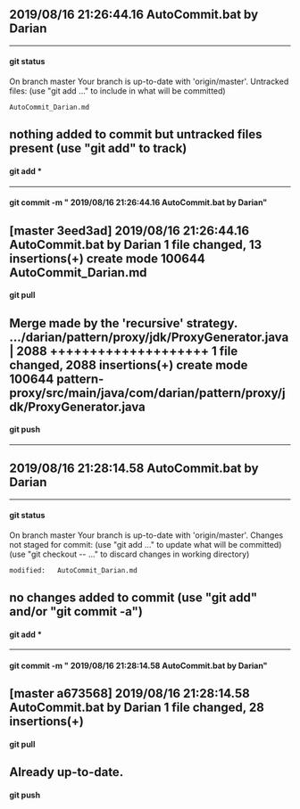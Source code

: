 ##  2019/08/16   21:26:44.16 AutoCommit.bat by Darian                       
---  
#### git status 
On branch master
Your branch is up-to-date with 'origin/master'.
Untracked files:
  (use "git add <file>..." to include in what will be committed)

	AutoCommit_Darian.md

nothing added to commit but untracked files present (use "git add" to track)
---  
#### git add * 
---  
#### git commit -m " 2019/08/16   21:26:44.16 AutoCommit.bat by Darian"  
[master 3eed3ad]  2019/08/16   21:26:44.16 AutoCommit.bat by Darian
 1 file changed, 13 insertions(+)
 create mode 100644 AutoCommit_Darian.md
---  
#### git pull 
Merge made by the 'recursive' strategy.
 .../darian/pattern/proxy/jdk/ProxyGenerator.java   | 2088 ++++++++++++++++++++
 1 file changed, 2088 insertions(+)
 create mode 100644 pattern-proxy/src/main/java/com/darian/pattern/proxy/jdk/ProxyGenerator.java
---  
#### git  push  
---  
##  2019/08/16   21:28:14.58 AutoCommit.bat by Darian                       
---  
#### git status 
On branch master
Your branch is up-to-date with 'origin/master'.
Changes not staged for commit:
  (use "git add <file>..." to update what will be committed)
  (use "git checkout -- <file>..." to discard changes in working directory)

	modified:   AutoCommit_Darian.md

no changes added to commit (use "git add" and/or "git commit -a")
---  
#### git add * 
---  
#### git commit -m " 2019/08/16   21:28:14.58 AutoCommit.bat by Darian"  
[master a673568]  2019/08/16   21:28:14.58 AutoCommit.bat by Darian
 1 file changed, 28 insertions(+)
---  
#### git pull 
Already up-to-date.
---  
#### git  push  
